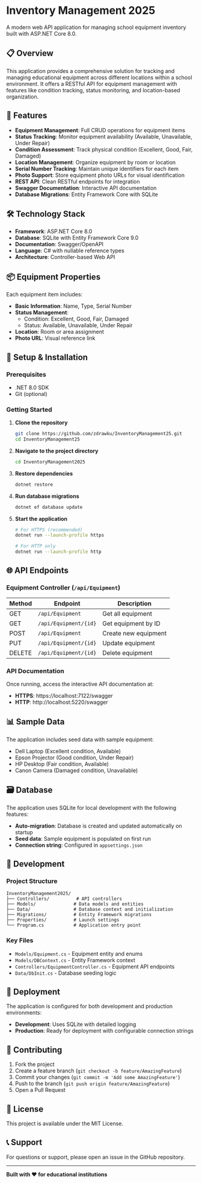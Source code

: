 # Inventory Management 2025

A modern web API application for managing school equipment inventory built with ASP.NET Core 8.0.

## 📋 Overview

This application provides a comprehensive solution for tracking and managing educational equipment across different locations within a school environment. It offers a RESTful API for equipment management with features like condition tracking, status monitoring, and location-based organization.

## 🚀 Features

- **Equipment Management**: Full CRUD operations for equipment items
- **Status Tracking**: Monitor equipment availability (Available, Unavailable, Under Repair)
- **Condition Assessment**: Track physical condition (Excellent, Good, Fair, Damaged)
- **Location Management**: Organize equipment by room or location
- **Serial Number Tracking**: Maintain unique identifiers for each item
- **Photo Support**: Store equipment photo URLs for visual identification
- **REST API**: Clean RESTful endpoints for integration
- **Swagger Documentation**: Interactive API documentation
- **Database Migrations**: Entity Framework Core with SQLite

## 🛠️ Technology Stack

- **Framework**: ASP.NET Core 8.0
- **Database**: SQLite with Entity Framework Core 9.0
- **Documentation**: Swagger/OpenAPI
- **Language**: C# with nullable reference types
- **Architecture**: Controller-based Web API

## 📦 Equipment Properties

Each equipment item includes:

- **Basic Information**: Name, Type, Serial Number
- **Status Management**: 
  - Condition: Excellent, Good, Fair, Damaged
  - Status: Available, Unavailable, Under Repair
- **Location**: Room or area assignment
- **Photo URL**: Visual reference link

## 🔧 Setup & Installation

### Prerequisites

- .NET 8.0 SDK
- Git (optional)

### Getting Started

1. **Clone the repository**
   ```bash
   git clone https://github.com/zdrawku/InventoryManagement25.git
   cd InventoryManagement25
   ```

2. **Navigate to the project directory**
   ```bash
   cd InventoryManagement2025
   ```

3. **Restore dependencies**
   ```bash
   dotnet restore
   ```

4. **Run database migrations**
   ```bash
   dotnet ef database update
   ```

5. **Start the application**
   ```bash
   # For HTTPS (recommended)
   dotnet run --launch-profile https
   
   # For HTTP only
   dotnet run --launch-profile http
   ```

## 🌐 API Endpoints

### Equipment Controller (`/api/Equipment`)

| Method | Endpoint | Description |
|--------|----------|-------------|
| GET | `/api/Equipment` | Get all equipment |
| GET | `/api/Equipment/{id}` | Get equipment by ID |
| POST | `/api/Equipment` | Create new equipment |
| PUT | `/api/Equipment/{id}` | Update equipment |
| DELETE | `/api/Equipment/{id}` | Delete equipment |

### API Documentation

Once running, access the interactive API documentation at:
- **HTTPS**: https://localhost:7122/swagger
- **HTTP**: http://localhost:5220/swagger

## 📊 Sample Data

The application includes seed data with sample equipment:

- Dell Laptop (Excellent condition, Available)
- Epson Projector (Good condition, Under Repair)
- HP Desktop (Fair condition, Available)
- Canon Camera (Damaged condition, Unavailable)

## 🗃️ Database

The application uses SQLite for local development with the following features:

- **Auto-migration**: Database is created and updated automatically on startup
- **Seed data**: Sample equipment is populated on first run
- **Connection string**: Configured in `appsettings.json`

## 🔨 Development

### Project Structure

```
InventoryManagement2025/
├── Controllers/          # API controllers
├── Models/              # Data models and entities
├── Data/                # Database context and initialization
├── Migrations/          # Entity Framework migrations
├── Properties/          # Launch settings
└── Program.cs           # Application entry point
```

### Key Files

- `Models/Equipment.cs` - Equipment entity and enums
- `Models/DBContext.cs` - Entity Framework context
- `Controllers/EquipmentController.cs` - Equipment API endpoints
- `Data/DbInit.cs` - Database seeding logic

## 🚀 Deployment

The application is configured for both development and production environments:

- **Development**: Uses SQLite with detailed logging
- **Production**: Ready for deployment with configurable connection strings

## 🤝 Contributing

1. Fork the project
2. Create a feature branch (`git checkout -b feature/AmazingFeature`)
3. Commit your changes (`git commit -m 'Add some AmazingFeature'`)
4. Push to the branch (`git push origin feature/AmazingFeature`)
5. Open a Pull Request

## 📝 License

This project is available under the MIT License.

## 📞 Support

For questions or support, please open an issue in the GitHub repository.

---

**Built with ❤️ for educational institutions**